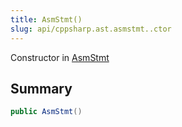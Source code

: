 ```yaml
---
title: AsmStmt()
slug: api/cppsharp.ast.asmstmt..ctor
---
```

Constructor in [AsmStmt](/api/cppsharp/ast/asmstmt)

## Summary



```csharp
public AsmStmt()
```

